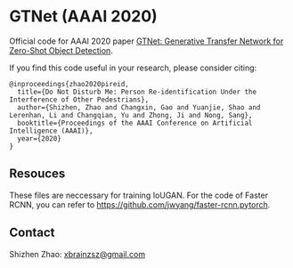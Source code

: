 # GTNet (AAAI 2020)

Official code for AAAI 2020 paper [GTNet: Generative Transfer Network for Zero-Shot Object Detection](https://arxiv.org/abs/2001.06812).

If you find this code useful in your research, please consider citing:
```
@inproceedings{zhao2020pireid,
  title={Do Not Disturb Me: Person Re-identification Under the Interference of Other Pedestrians},
  author={Shizhen, Zhao and Changxin, Gao and Yuanjie, Shao and Lerenhan, Li and Changqian, Yu and Zhong, Ji and Nong, Sang},
  booktitle={Proceedings of the AAAI Conference on Artificial Intelligence (AAAI)},
  year={2020}
}
```

<h2 id="jump">Resouces</h2>

These files are neccessary for training IoUGAN. For the code of Faster RCNN, you can refer to https://github.com/jwyang/faster-rcnn.pytorch.
   

## Contact

Shizhen Zhao: xbrainzsz@gmail.com
